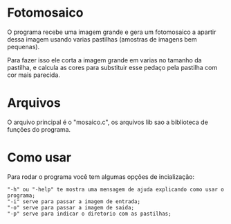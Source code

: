 # Fotomosaico

O programa recebe uma imagem grande e gera um fotomosaico a apartir dessa imagem usando varias pastilhas (amostras de imagens bem pequenas).

Para fazer isso ele corta a imagem grande em varias no tamanho da pastilha, e calcula as cores para substituir esse pedaço pela pastilha com cor mais parecida.

# Arquivos

O arquivo principal é o "mosaico.c", os arquivos lib sao a biblioteca de funções do programa.

# Como usar

Para rodar o programa você tem algumas opções de incialização:

    "-h" ou "-help" te mostra uma mensagem de ajuda explicando como usar o programa;
    "-i" serve para passar a imagem de entrada;
    "-o" serve para passar a imagem de saida;
    "-p" serve para indicar o diretorio com as pastilhas;